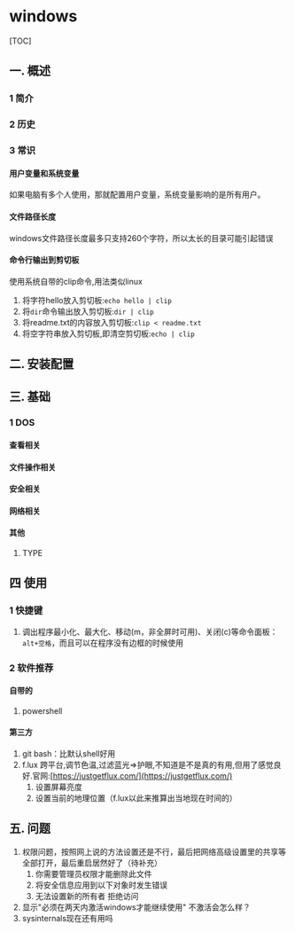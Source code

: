 # windows
[TOC]
## 一. 概述
### 1 简介
### 2 历史
### 3 常识
#### 用户变量和系统变量  
如果电脑有多个人使用，那就配置用户变量，系统变量影响的是所有用户。
#### 文件路径长度
windows文件路径长度最多只支持260个字符，所以太长的目录可能引起错误
#### 命令行输出到剪切板
使用系统自带的clip命令,用法类似linux
1. 将字符hello放入剪切板:`echo hello | clip`
2. 将`dir`命令输出放入剪切板:`dir | clip`
3. 将readme.txt的内容放入剪切板:`clip < readme.txt`
4. 将空字符串放入剪切板,即清空剪切板:`echo | clip`
## 二. 安装配置
## 三. 基础
### 1 DOS
#### 查看相关
#### 文件操作相关
#### 安全相关
#### 网络相关
#### 其他
1. TYPE
## 四 使用
### 1 快捷键
1. 调出程序最小化、最大化、移动(m，非全屏时可用)、关闭(c)等命令面板：`alt+空格`，而且可以在程序没有边框的时候使用
### 2 软件推荐
#### 自带的
1. powershell
#### 第三方
1. git bash：比默认shell好用
2. f.lux
    跨平台,调节色温,过滤蓝光=>护眼,不知道是不是真的有用,但用了感觉良好.官网:[https://justgetflux.com/](https://justgetflux.com/)
    1. 设置屏幕亮度
    2. 设置当前的地理位置（f.lux以此来推算出当地现在时间的）
## 五. 问题
1. 权限问题，按照网上说的方法设置还是不行，最后把网络高级设置里的共享等全部打开，最后重启居然好了（待补充）
    1. 你需要管理员权限才能删除此文件
    2. 将安全信息应用到以下对象时发生错误
    3. 无法设置新的所有者 拒绝访问
2. 显示"必须在两天内激活windows才能继续使用"
    不激活会怎么样？
3. sysinternals现在还有用吗

